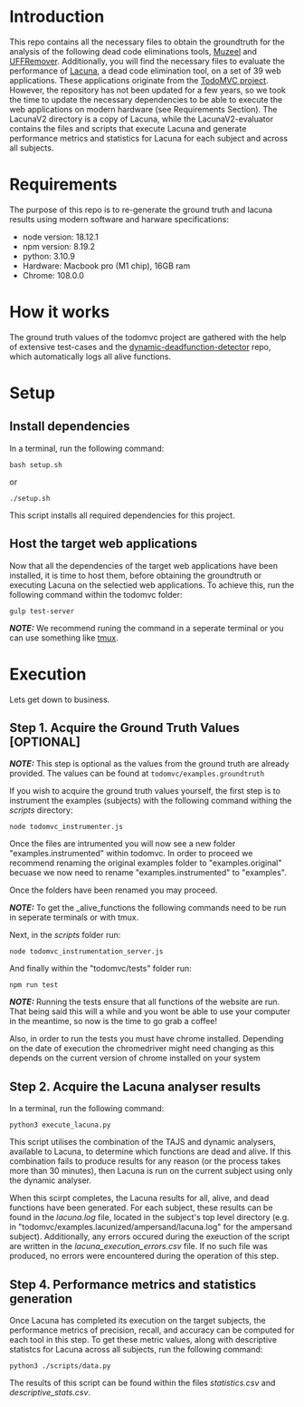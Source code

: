 # Introduction

This repo contains all the necessary files to obtain the groundtruth for the analysis of the following dead code eliminations tools, [Muzeel](https://github.com/S2-group/Lacuna) and [UFFRemover](https://github.com/lkrumpak/UFFRemover). Additionally, you will find the necessary files to evaluate the performance of [Lacuna](https://github.com/S2-group/Lacuna), a dead code elimination tool, on a set of 39 web applications. These applications originate from the [TodoMVC project](https://todomvc.com/). However, the repository has not been updated for a few years, so we took the time to update the necessary dependencies to be able to execute the web applications on modern hardware (see Requirements Section). The LacunaV2 directory is a copy of Lacuna, while the LacunaV2-evaluator contains the files and scripts that execute Lacuna and generate performance metrics and statistics for Lacuna for each subject and across all subjects.

# Requirements

The purpose of this repo is to re-generate the ground truth and lacuna results using modern software and harware specifications:

- node version: 18.12.1
- npm version: 8.19.2
- python: 3.10.9
- Hardware: Macbook pro (M1 chip), 16GB ram
- Chrome: 108.0.0


# How it works
The ground truth values of the todomvc project are gathered with the help of extensive test-cases and the [dynamic-deadfunction-detector](https://github.com/Kishanjay/dynamic-deadfunction-detector) repo, which  automatically logs all alive functions.

# Setup
## Install dependencies
In a terminal, run the following command:

```
bash setup.sh
```
or 
```
./setup.sh
```

This script installs all required dependencies for this project.

## Host the target web applications
Now that all the dependencies of the target web applications have been installed, it is time to host them, before obtaining the groundtruth or executing Lacuna on the selectied web applications. To achieve this, run the following command within the todomvc folder:

```
gulp test-server
```
**_NOTE:_**  We recommend runing the command in a seperate terminal or you can use something like [tmux](https://github.com/tmux/tmux).
# Execution
Lets get down to business.


## Step 1. Acquire the Ground Truth Values [OPTIONAL]
**_NOTE:_** This step is optional as the values from the ground truth are already provided. The values can be found at `todomvc/examples.groundtruth`

If you wish to acquire the ground truth values yourself, the first step is to instrument the examples (subjects) with the following command withing the *scripts* directory:

```
node todomvc_instrumenter.js
```

Once the files are intrumented you will now see a new folder "examples.instrumented" within todomvc. In order to proceed we recommend renaming the original examples folder to "examples.original" becuase we now need to rename "examples.instrumented"  to "examples".

Once the folders have been renamed you may proceed.

**_NOTE:_** To get the _alive_functions the following commands need to be run in seperate terminals or with tmux.


Next, in the *scripts* folder run:
```
node todomvc_instrumentation_server.js
```

And finally within the "todomvc/tests" folder run:
```
npm run test
```

**_NOTE:_** Running the tests ensure that all functions of the website are run. That being said this will a while and you wont be able to use your computer in the meantime, so now is the time to go grab a coffee!

Also, in order to run the tests you must have chrome installed. Depending on the date of execution the chromedriver might need changing as this depends on the current version of chrome installed on your system

<!-- ## Step 2. Normlise all the scripts that are tested
In this step, a normalised version of each application is created, meaning no inline scripts and no externally hosted scripts exist after its execution. These new versions are stored in a new directory within the todomvc directory, called examples.normalised.

To normalise the target applications, within the *scripts* directory run the following command in the terminal:

```
node todomvc_lacuna_normalizer.js
```

This command assumes that the target web applciations exist one level above the directory in which this README is located. If this is not the case and you would like to adjust the path to the target subjects, you would need to adjust the *TODOMVC_DIR* value within *todomvc_lacuna_normalizer.js*. -->

## Step 2. Acquire the Lacuna analyser results
In a terminal, run the following command:

```
python3 execute_lacuna.py
```

This script utilises the combination of the TAJS and dynamic analysers, available to Lacuna, to determine which functions are dead and alive. If this combination fails to produce results for any reason (or the process takes more than 30 minutes), then Lacuna is run on the current subject using only the dynamic analyser.

When this scirpt completes, the Lacuna results for all, alive, and dead functions have been generated. For each subject, these results can be found in the *lacuna.log* file, located in the subject's top level directory (e.g. in "todomvc/examples.lacunized/ampersand/lacuna.log" for the ampersand subject). Additionally, any errors occured during the exeuction of the script are written in the *lacuna_execution_errors.csv* file. If no such file was produced, no errors were encountered during the operation of this step.

## Step 4. Performance metrics and statistics generation
Once Lacuna has completed its execution on the target subjects, the performance metrics of precision, recall, and accuracy can be computed for each tool in this step. To get these metric values, along with descriptive statistcs for Lacuna across all subjects, run the following command:

```
python3 ./scripts/data.py
```

The results of this script can be found within the files *_statistics_.csv* and *_descriptive_stats_.csv*.
